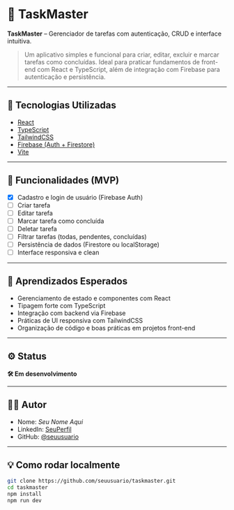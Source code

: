# 📌 TaskMaster

**TaskMaster** – Gerenciador de tarefas com autenticação, CRUD e interface intuitiva.

> Um aplicativo simples e funcional para criar, editar, excluir e marcar tarefas como concluídas. Ideal para praticar fundamentos de front-end com React e TypeScript, além de integração com Firebase para autenticação e persistência.

---

## 🚀 Tecnologias Utilizadas

- [React](https://reactjs.org/)
- [TypeScript](https://www.typescriptlang.org/)
- [TailwindCSS](https://tailwindcss.com/)
- [Firebase (Auth + Firestore)](https://firebase.google.com/)
- [Vite](https://vitejs.dev/)

---

## 🔧 Funcionalidades (MVP)

- [x] Cadastro e login de usuário (Firebase Auth)  
- [ ] Criar tarefa  
- [ ] Editar tarefa  
- [ ] Marcar tarefa como concluída  
- [ ] Deletar tarefa  
- [ ] Filtrar tarefas (todas, pendentes, concluídas)  
- [ ] Persistência de dados (Firestore ou localStorage)  
- [ ] Interface responsiva e clean

---

## 🧠 Aprendizados Esperados

- Gerenciamento de estado e componentes com React
- Tipagem forte com TypeScript
- Integração com backend via Firebase
- Práticas de UI responsiva com TailwindCSS
- Organização de código e boas práticas em projetos front-end

---

## ⚙️ Status

**🛠️ Em desenvolvimento**

---

## 🧑‍💻 Autor

- Nome: *Seu Nome Aqui*
- LinkedIn: [SeuPerfil](https://linkedin.com/in/seuperfil)
- GitHub: [@seuusuario](https://github.com/seuusuario)

---

## 💡 Como rodar localmente

```bash
git clone https://github.com/seuusuario/taskmaster.git
cd taskmaster
npm install
npm run dev
```
